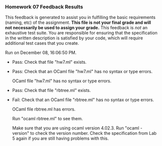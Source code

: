 ### Homework 07 Feedback Results

This feedback is generated to assist you in fulfilling the basic requirements (naming, etc) of the assignment. 
            **This file is not your final grade and will not necessarily be used to assign your grade.** 
            This feedback is *not* an exhaustive test suite. You are responsible for ensuring that the specification in the
            written description is satisfied by your code, which will require additional test cases that you create.

Run on December 08, 16:06:50 PM.

+ Pass: Check that file "hw7.ml" exists.

+ Pass: Check that an OCaml file "hw7.ml" has no syntax or type errors.

    OCaml file "hw7.ml" has no syntax or type errors.



+ Pass: Check that file "rbtree.ml" exists.

+ Fail: Check that an OCaml file "rbtree.ml" has no syntax or type errors.

    OCaml file rbtree.ml has errors.

    Run "ocaml rbtree.ml" to see them.

    Make sure that you are using ocaml version 4.02.3.  Run "ocaml -version" to check the version number.  Check the specification from Lab 5 again if you are still having problems with this.

